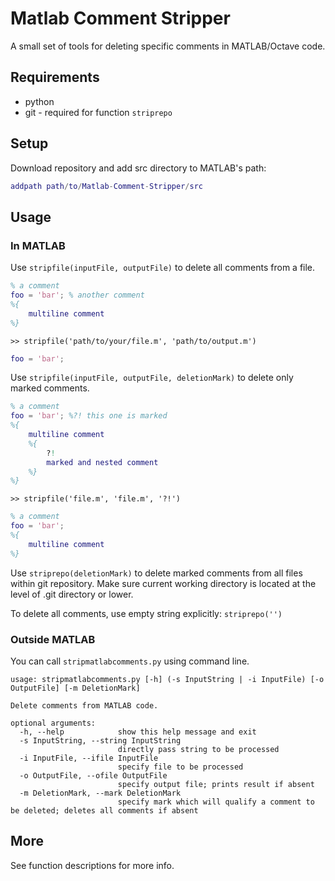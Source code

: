 # Matlab Comment Stripper

A small set of tools for deleting specific comments in MATLAB/Octave code.

## Requirements

* python
* git - required for function `striprepo`

## Setup

Download repository and add src directory to MATLAB's path:
```Matlab
addpath path/to/Matlab-Comment-Stripper/src
```

## Usage

### In MATLAB

Use `stripfile(inputFile, outputFile)` to delete all comments from a file.

```Matlab
% a comment
foo = 'bar'; % another comment
%{
    multiline comment
%}
```
`>> stripfile('path/to/your/file.m', 'path/to/output.m')`
```Matlab
foo = 'bar'; 
```

Use `stripfile(inputFile, outputFile, deletionMark)` to delete only marked comments.

```Matlab
% a comment
foo = 'bar'; %?! this one is marked
%{
    multiline comment
    %{
        ?!
        marked and nested comment
    %}
%}
```

`>> stripfile('file.m', 'file.m', '?!')`

```Matlab
% a comment
foo = 'bar'; 
%{
    multiline comment
%}
```

Use `striprepo(deletionMark)` to delete marked comments from all files within git repository. Make sure current working directory is located at the level of .git directory or lower.

To delete all comments, use empty string explicitly: `striprepo('')`

### Outside MATLAB

You can call `stripmatlabcomments.py` using command line.

```
usage: stripmatlabcomments.py [-h] (-s InputString | -i InputFile) [-o OutputFile] [-m DeletionMark]

Delete comments from MATLAB code.

optional arguments:
  -h, --help            show this help message and exit
  -s InputString, --string InputString
                        directly pass string to be processed
  -i InputFile, --ifile InputFile
                        specify file to be processed
  -o OutputFile, --ofile OutputFile
                        specify output file; prints result if absent
  -m DeletionMark, --mark DeletionMark
                        specify mark which will qualify a comment to be deleted; deletes all comments if absent
```

## More

See function descriptions for more info.
